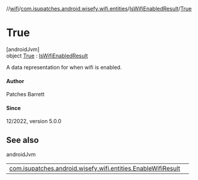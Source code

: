 //[wifi](../../../../index.md)/[com.isupatches.android.wisefy.wifi.entities](../../index.md)/[IsWifiEnabledResult](../index.md)/[True](index.md)

# True

[androidJvm]\
object [True](index.md) : [IsWifiEnabledResult](../index.md)

A data representation for when wifi is enabled.

#### Author

Patches Barrett

#### Since

12/2022, version 5.0.0

## See also

androidJvm

| | |
|---|---|
| [com.isupatches.android.wisefy.wifi.entities.EnableWifiResult](../../-enable-wifi-result/index.md) |  |
